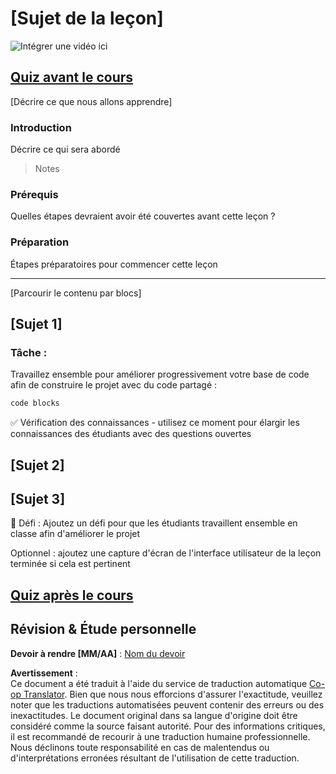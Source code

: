 <!--
CO_OP_TRANSLATOR_METADATA:
{
  "original_hash": "0494be70ad7fadd13a8c3d549c23e355",
  "translation_date": "2025-08-24T00:16:04+00:00",
  "source_file": "lesson-template/README.md",
  "language_code": "fr"
}
-->
# [Sujet de la leçon]

![Intégrer une vidéo ici](../../../lesson-template/video-url)

## [Quiz avant le cours](../../../lesson-template/quiz-url)

[Décrire ce que nous allons apprendre]

### Introduction

Décrire ce qui sera abordé

> Notes

### Prérequis

Quelles étapes devraient avoir été couvertes avant cette leçon ?

### Préparation

Étapes préparatoires pour commencer cette leçon

---

[Parcourir le contenu par blocs]

## [Sujet 1]

### Tâche :

Travaillez ensemble pour améliorer progressivement votre base de code afin de construire le projet avec du code partagé :

```html
code blocks
```

✅ Vérification des connaissances - utilisez ce moment pour élargir les connaissances des étudiants avec des questions ouvertes

## [Sujet 2]

## [Sujet 3]

🚀 Défi : Ajoutez un défi pour que les étudiants travaillent ensemble en classe afin d'améliorer le projet

Optionnel : ajoutez une capture d'écran de l'interface utilisateur de la leçon terminée si cela est pertinent

## [Quiz après le cours](../../../lesson-template/quiz-url)

## Révision & Étude personnelle

**Devoir à rendre [MM/AA]** : [Nom du devoir](assignment.md)

**Avertissement** :  
Ce document a été traduit à l'aide du service de traduction automatique [Co-op Translator](https://github.com/Azure/co-op-translator). Bien que nous nous efforcions d'assurer l'exactitude, veuillez noter que les traductions automatisées peuvent contenir des erreurs ou des inexactitudes. Le document original dans sa langue d'origine doit être considéré comme la source faisant autorité. Pour des informations critiques, il est recommandé de recourir à une traduction humaine professionnelle. Nous déclinons toute responsabilité en cas de malentendus ou d'interprétations erronées résultant de l'utilisation de cette traduction.